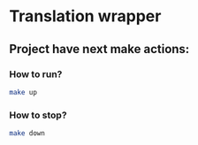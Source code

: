 # Translation wrapper

## Project have next make actions:
### How to run?

```bash
make up
```
### How to stop?
```bash
make down
```